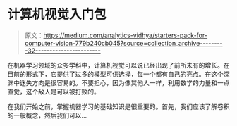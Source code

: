 # 计算机视觉入门包

> 原文：<https://medium.com/analytics-vidhya/starters-pack-for-computer-vision-779b240cb045?source=collection_archive---------32----------------------->

在机器学习领域的众多学科中，计算机视觉可以说已经出现了前所未有的增长。在目前的形式下，它提供了过多的模型可供选择，每一个都有自己的亮点。在这个深渊中迷失方向是很容易的。不要担心，因为像其他人一样，利用数学的力量和一点直觉，这个敌人是可以被打败的。

在我们开始之前，掌握机器学习的基础知识是很重要的。首先，我们应该了解卷积的一般概念，然后我们可以…